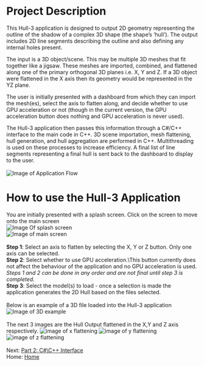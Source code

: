 # Project Description
This Hull-3 application is designed to output 2D geometry representing the outline of the shadow of a complex 3D shape (the shape’s ‘hull’). The output includes 2D line segments describing the outline and also defining any internal holes present.

The input is a 3D object/scene. This may be multiple 3D meshes that fit together like a jigsaw. These meshes are imported, combined, and flattened along one of the primary orthogonal 3D planes i.e. X, Y and Z. If a 3D object were flattened in the X axis then its geometry would be represented in the YZ plane.

The user is initially presented with a dashboard from which they can import the mesh(es), select the axis to flatten along, and decide whether to use GPU acceleration or not (though in the current version, the GPU acceleration button does nothing and GPU acceleration is never used).

The Hull-3 application then passes this information through a C#/C++ interface to the main code in C++. 3D scene importation, mesh flattening, hull generation, and hull aggregation are performed in C++. Multithreading is used on these processes to increase efficiency. A final list of line segments representing a final hull is sent back to the dashboard to display to the user.\
\
![Image of Application Flow](https://drive.google.com/uc?id=1AMX5ixXX184slfDJBkqT0huMFTEEPh61)

# How to use the Hull-3 Application
You are initially presented with a splash screen. Click on the screen to move onto the main screen\
![Image Of splash screen](https://drive.google.com/uc?id=1UshjTL0bzcYXyedqjhCguwyax461yQVK)\
![Image of main screen](https://drive.google.com/uc?id=1b_ALlwapuMaVF3TQFUhdsmOp0zOrYFk-)\
\
**Step 1**: Select an axis to flatten by selecting the X, Y or Z button. Only one axis can be selected.\
**Step 2**: Select whether to use GPU acceleration.\This button currently does not affect the behaviour of the application and no GPU acceleration is used.\
_Steps 1 and 2 can be done in any order and are not final until step 3 is completed._\
**Step 3**: Select the model(s) to load - once a selection is made the application generates the 2D Hull based on the files selected.\
\
Below is an example of a 3D file loaded into the Hull-3 application\
![Image of 3D example](https://drive.google.com/uc?id=1761hzNkowqQ0mzw65RBAAdlR7Ei5sXli)\
\
The next 3 images are the Hull Output flattened in the X,Y and Z axis respectively.
![image of x flattening](https://drive.google.com/uc?id=1fSZe3etHipvweCdxa453itJamBxF-MVg)
![image of y flattening](https://drive.google.com/uc?id=1p-xuV6vjljQNeuMz34dMFzHvsa4fJ2TF)
![image of z flattening](https://drive.google.com/uc?id=1ZXbeFKBmJeq9MD_95lTwLSWhsrvFs5mu)\
\
Next: [Part 2: C#\C++ Interface](./CPlusPlus-Interface)\
Home: [Home](./Home)